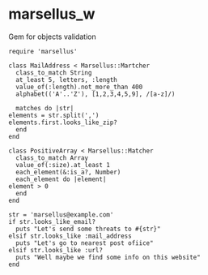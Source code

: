 marsellus_w
===========

Gem for objects validation

    require 'marsellus' 

    class MailAddress < Marsellus::Martcher
      class_to_match String
      at_least 5, letters, :length
      value_of(:length).not_more_than 400
      alphabet(('A'..'Z'), [1,2,3,4,5,9], /[a-z]/)

      matches do |str|
	elements = str.split(',')
	elements.first.looks_like_zip?
      end
    end

    class PositiveArray < Marsellus::Matcher
      class_to_match Array
      value_of(:size).at_least 1
      each_element(&:is_a?, Number)
      each_element do |element|
	element > 0
      end
    end
    
    str = 'marsellus@example.com'
    if str.looks_like_email?
      puts "Let's send some threats to #{str}"
    elsif str.looks_like :mail_address
      puts "Let's go to nearest post ofiice"
    elsif str.looks_like :url?
      puts "Well maybe we find some info on this website"
    end
